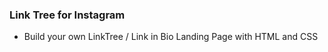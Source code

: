 ### Link Tree for Instagram

-   Build your own LinkTree / Link in Bio Landing Page with HTML and CSS
